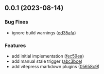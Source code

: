 ## 0.0.1 (2023-08-14)


### Bug Fixes

* ignore build warnings ([ed35afa](https://github.com/Hebilicious/nuxtpress/commit/ed35afa47109af8332b257dbb9574efef15d0426))


### Features

* add initial implementation ([fec59ea](https://github.com/Hebilicious/nuxtpress/commit/fec59ea14f8c77a1b13249d2ae19d3946efe88d2))
* add manual stale trigger ([abc3bce](https://github.com/Hebilicious/nuxtpress/commit/abc3bce352caf3bea7f8c07366e0cfc34e1ec3aa))
* add vitepress markdown plugins ([05658c9](https://github.com/Hebilicious/nuxtpress/commit/05658c9493d5724ff2979d8f5e10958acc7864a6))



